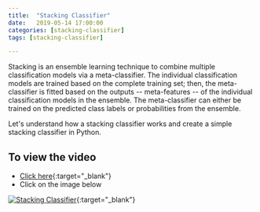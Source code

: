 ```yaml
---
title:  "Stacking Classifier"
date:   2019-05-14 17:00:00
categories: [stacking-classifier]
tags: [stacking-classifier]

---
```


Stacking is an ensemble learning technique to combine multiple classification models via a meta-classifier. The individual classification models are trained based on the complete training set; then, the meta-classifier is fitted based on the outputs -- meta-features -- of the individual classification models in the ensemble. The meta-classifier can either be trained on the predicted class labels or probabilities from the ensemble.

Let's understand how a stacking classifier works and create a simple stacking classifier in Python.

## To view the video
* [Click here](https://youtu.be/sBrQnqwMpvA){:target="_blank"}
* Click on the image below

[![Stacking Classifier](http://img.youtube.com/vi/sBrQnqwMpvA/0.jpg)](http://www.youtube.com/watch?v=sBrQnqwMpvA){:target="_blank"}